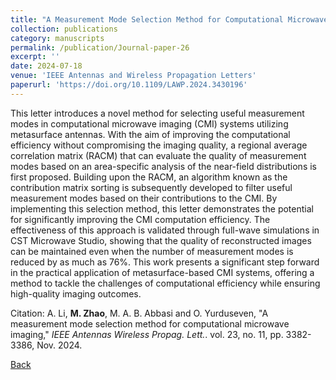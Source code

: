 ```yaml
---
title: "A Measurement Mode Selection Method for Computational Microwave Imaging"
collection: publications
category: manuscripts
permalink: /publication/Journal-paper-26
excerpt: ''
date: 2024-07-18
venue: 'IEEE Antennas and Wireless Propagation Letters'
paperurl: 'https://doi.org/10.1109/LAWP.2024.3430196'
---
```


This letter introduces a novel method for selecting useful measurement modes in computational microwave imaging (CMI) systems utilizing metasurface antennas. With the aim of improving the computational efficiency without compromising the imaging quality, a regional average correlation matrix (RACM) that can evaluate the quality of measurement modes based on an area-specific analysis of the near-field distributions is first proposed. Building upon the RACM, an algorithm known as the contribution matrix sorting is subsequently developed to filter useful measurement modes based on their contributions to the CMI. By implementing this selection method, this letter demonstrates the potential for significantly improving the CMI computation efficiency. The effectiveness of this approach is validated through full-wave simulations in CST Microwave Studio, showing that the quality of reconstructed images can be maintained even when the number of measurement modes is reduced by as much as 76%. This work presents a significant step forward in the practical application of metasurface-based CMI systems, offering a method to tackle the challenges of computational efficiency while ensuring high-quality imaging outcomes.

Citation: A. Li, **M. Zhao**, M. A. B. Abbasi and O. Yurduseven, &quot;A measurement mode selection method for computational microwave imaging,&quot; <i>IEEE Antennas Wireless Propag. Lett.</i>. vol. 23, no. 11, pp. 3382-3386, Nov. 2024.

[Back](../publications/)

